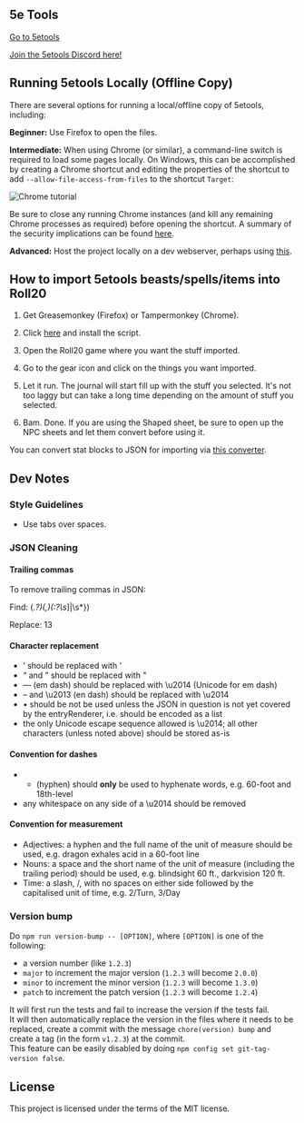 ## 5e Tools
[Go to 5etools](5etools.html)

[Join the 5etools Discord here!](https://discord.gg/v3AXzcW)

## Running 5etools Locally (Offline Copy)
There are several options for running a local/offline copy of 5etools, including:

**Beginner:** Use Firefox to open the files.

**Intermediate:** When using Chrome (or similar), a command-line switch is required to load some pages locally. On Windows, this can be accomplished by creating a Chrome shortcut and editing the properties of the shortcut to add `--allow-file-access-from-files` to the shortcut `Target`:

![Chrome tutorial](https://raw.githubusercontent.com/TheGiddyLimit/TheGiddyLimit.github.io/master/chrome-tutorial.png "Chrome tutorial")

Be sure to close any running Chrome instances (and kill any remaining Chrome processes as required) before opening the shortcut. A summary of the security implications can be found [here](https://superuser.com/a/873527).
 
**Advanced:** Host the project locally on a dev webserver, perhaps using [this](https://github.com/cortesi/devd).

## How to import 5etools beasts/spells/items into Roll20
1. Get Greasemonkey (Firefox) or Tampermonkey (Chrome).

2. Click [here](https://github.com/TheGiddyLimit/5etoolsR20/raw/master/5etoolsR20.user.js) and install the script.

3. Open the Roll20 game where you want the stuff imported.

4. Go to the gear icon and click on the things you want imported.

5. Let it run. The journal will start fill up with the stuff you selected. It's not too laggy but can take a long time depending on the amount of stuff you selected.

6. Bam. Done. If you are using the Shaped sheet, be sure to open up the NPC sheets and let them convert before using it.

You can convert stat blocks to JSON for importing via [this converter](converter.html).

## Dev Notes

### Style Guidelines
- Use tabs over spaces.

### JSON Cleaning
#### Trailing commas
To remove trailing commas in JSON:

Find: (.*?)(,)(:?\s*]|\s*})

Replace: $1$3

#### Character replacement
- ’ should be replaced with '
- “ and ” should be replaced with "
- — (em dash) should be replaced with \u2014 (Unicode for em dash)
- – and \u2013 (en dash) should be replaced with \u2014
- • should be not be used unless the JSON in question is not yet covered by the entryRenderer, i.e. should be encoded as a list
- the only Unicode escape sequence allowed is \u2014; all other characters (unless noted above) should be stored as-is

#### Convention for dashes
- - (hyphen) should **only** be used to hyphenate words, e.g. 60-foot and 18th-level
- any whitespace on any side of a \u2014 should be removed

#### Convention for measurement
- Adjectives: a hyphen and the full name of the unit of measure should be used, e.g. dragon exhales acid in a 60-foot line
- Nouns: a space and the short name of the unit of measure (including the trailing period) should be used, e.g. blindsight 60 ft., darkvision 120 ft.
- Time: a slash, /, with no spaces on either side followed by the capitalised unit of time, e.g. 2/Turn, 3/Day

### Version bump

Do `npm run version-bump -- [OPTION]`, where `[OPTION]` is one of the following:

- a version number (like `1.2.3`)
- `major` to increment the major version (`1.2.3` will become `2.0.0`)
- `minor` to increment the minor version (`1.2.3` will become `1.3.0`)
- `patch` to increment the patch version (`1.2.3` will become `1.2.4`)

It will first run the tests and fail to increase the version if the tests fail.  
It will then automatically replace the version in the files where it needs to be replaced, create a commit with the message `chore(version) bump` and create a tag (in the form `v1.2.3`) at the commit.  
This feature can be easily disabled by doing `npm config set git-tag-version false`. 

## License

This project is licensed under the terms of the MIT license.